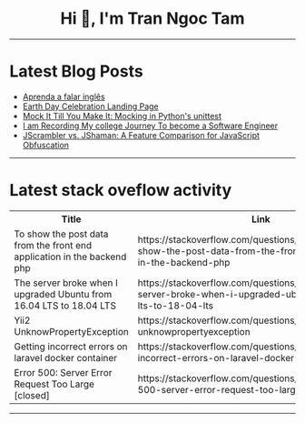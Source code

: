 <h1 align="center">Hi 👋, I'm Tran Ngoc Tam</h1>

---

# Latest Blog Posts 
<!-- BLOG-POST-LIST:START -->
- [Aprenda a falar inglês](https://dev.to/neppersac/aprenda-a-falar-ingles-4dia)
- [Earth Day Celebration Landing Page](https://dev.to/yowise/earth-day-celebration-landing-page-10d0)
- [Mock It Till You Make It: Mocking in Python&#39;s unittest](https://dev.to/lizzzzz/mock-it-till-you-make-it-mocking-in-pythons-unittest-42d4)
- [I am Recording My college Journey To become a Software Engineer](https://dev.to/divyansh2375/i-am-recording-my-college-journey-to-become-a-software-engineer-co5)
- [JScrambler vs. JShaman: A Feature Comparison for JavaScript Obfuscation](https://dev.to/wangliwen/jscrambler-vs-jshaman-a-feature-comparison-for-javascript-obfuscation-4dh1)
<!-- BLOG-POST-LIST:END -->

---

# Latest stack oveflow activity
<table>
  <tr><th>Title</th><th>Link</th></tr>
  <!-- STACKOVERFLOW:START --><tr><td>To show the post data from the front end application in the backend php</td><td>https://stackoverflow.com/questions/78400031/to-show-the-post-data-from-the-front-end-application-in-the-backend-php</td></tr><tr><td>The server broke when I upgraded Ubuntu from 16.04 LTS to 18.04 LTS</td><td>https://stackoverflow.com/questions/78399982/the-server-broke-when-i-upgraded-ubuntu-from-16-04-lts-to-18-04-lts</td></tr><tr><td>Yii2 UnknowPropertyException</td><td>https://stackoverflow.com/questions/78399878/yii2-unknowpropertyexception</td></tr><tr><td>Getting incorrect errors on laravel docker container</td><td>https://stackoverflow.com/questions/78399842/getting-incorrect-errors-on-laravel-docker-container</td></tr><tr><td>Error 500: Server Error Request Too Large [closed]</td><td>https://stackoverflow.com/questions/78399841/error-500-server-error-request-too-large</td></tr><!-- STACKOVERFLOW:END -->
</table>

---


